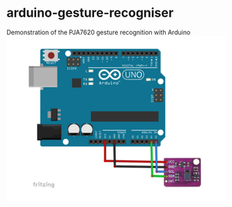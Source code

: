 # arduino-gesture-recogniser
 Demonstration of the PJA7620 gesture recognition with Arduino
![PAJ7620 Gesture Recogniser I2C wiring](https://github.com/playfultechnology/arduino-gesture-recogniser/blob/master/PAJ7620_wiring.png)
